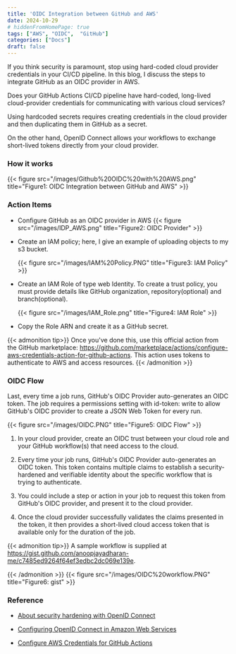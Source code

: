 ```yaml
---
title: 'OIDC Integration between GitHub and AWS'
date: 2024-10-29
# hiddenFromHomePage: true
tags: ["AWS", "OIDC",  "GitHub"]
categories: ["Docs"]
draft: false
---
```


If you think security is paramount, stop using hard-coded cloud provider credentials in your CI/CD pipeline. In this blog, I discuss the steps to integrate GitHub as an OIDC provider in AWS.



Does your GitHub Actions CI/CD pipeline have hard-coded, long-lived cloud-provider credentials for communicating with various cloud services?

Using hardcoded secrets requires creating credentials in the cloud provider and then duplicating them in GitHub as a secret.

On the other hand, OpenID Connect allows your workflows to exchange short-lived tokens directly from your cloud provider.

### How it works
{{< figure src="/images/Github%20OIDC%20with%20AWS.png" title="Figure1: OIDC Integration between GitHub and AWS" >}}


### Action Items
- Configure GitHub as an OIDC provider in AWS
{{< figure src="/images/IDP_AWS.png" title="Figure2: OIDC Provider" >}}

- Create an IAM policy; here, I give an example of  uploading objects to my s3 bucket.

    {{< figure src="/images/IAM%20Policy.PNG" title="Figure3: IAM Policy" >}}


- Create an IAM Role of type web Identity. To create a trust policy, you must provide details like GitHub organization, repository(optional) and branch(optional).

    {{< figure src="/images/IAM_Role.png" title="Figure4: IAM Role" >}}


- Copy the Role ARN and create it as a GitHub secret.

{{< admonition tip>}}
    Once you've done this, use this official action from the GitHub marketplace: https://github.com/marketplace/actions/configure-aws-credentials-action-for-github-actions. This action uses tokens to authenticate to AWS and access resources.
{{< /admonition >}}

### OIDC Flow

Last, every time a job runs, GitHub's OIDC Provider auto-generates an OIDC token. The job requires a  permissions setting with id-token: write to allow GitHub's OIDC provider to create a JSON Web Token for every run.

{{< figure src="/images/OIDC.PNG" title="Figure5: OIDC Flow" >}}
1. In your cloud provider, create an OIDC trust between your cloud role and your GitHub workflow(s) that need access to the cloud.

2. Every time your job runs, GitHub's OIDC Provider auto-generates an OIDC token. This token contains multiple claims to establish a security-hardened and verifiable identity about the specific workflow that is trying to authenticate.

3. You could include a step or action in your job to request this token from GitHub's OIDC provider, and present it to the cloud provider.

4. Once the cloud provider successfully validates the claims presented in the token, it then provides a short-lived cloud access token that is available only for the duration of the job.

{{< admonition tip>}}
A sample workflow is supplied at https://gist.github.com/anoopjayadharan-me/c7485ed9264f64ef3edbc2dc069e139e.

{{< /admonition >}}
{{< figure src="/images/OIDC%20workflow.PNG" title="Figure6: gist" >}}


### Reference

- [About security hardening with OpenID Connect](https://docs.github.com/en/actions/security-for-github-actions/security-hardening-your-deployments/about-security-hardening-with-openid-connect)

- [Configuring OpenID Connect in Amazon Web Services](https://docs.github.com/en/actions/security-for-github-actions/security-hardening-your-deployments/configuring-openid-connect-in-amazon-web-services)

- [Configure AWS Credentials for GitHub Actions](https://github.com/aws-actions/configure-aws-credentials#configure-aws-credentials-for-github-actions)